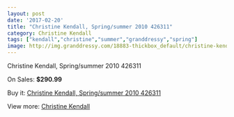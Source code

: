 ```yaml
---
layout: post
date: '2017-02-20'
title: "Christine Kendall, Spring/summer 2010 426311"
category: Christine Kendall
tags: ["kendall","christine","summer","granddressy","spring"]
image: http://img.granddressy.com/18883-thickbox_default/christine-kendall-spring-summer-2010-426311.jpg
---
```

Christine Kendall, Spring/summer 2010 426311

On Sales: **$290.99**
<a href="https://www.granddressy.com/en/christine-kendall/17866-christine-kendall-spring-summer-2010-426311.html"><amp-img layout="responsive" width="600" height="600" src="//img.granddressy.com/18883-thickbox_default/christine-kendall-spring-summer-2010-426311.jpg" alt="Christine Kendall, Spring/summer 2010 426311 0" /></a>

Buy it: [Christine Kendall, Spring/summer 2010 426311](https://www.granddressy.com/en/christine-kendall/17866-christine-kendall-spring-summer-2010-426311.html "Christine Kendall, Spring/summer 2010 426311")

View more: [Christine Kendall](https://www.granddressy.com/en/344-christine-kendall "Christine Kendall")